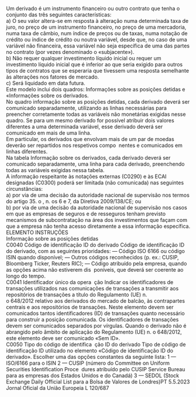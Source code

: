  
Um derivado é um instrumento financeiro ou outro contrato que tenha o conjunto das três seguintes características:  
a) O seu valor altera-se em resposta à alteração numa determinada taxa de juro, no preço de um instrumento 
financeiro, no preço de uma mercadoria, numa taxa de câmbio, num índice de preços ou de taxas, numa notação 
de crédito ou índice de crédito ou noutra variável, desde que, no caso de uma variável não financeira, essa variável 
não seja específica de uma das partes no contrato (por vezes denominado o «subjacente»).  
b) Não requer qualquer investimento líquido inicial ou requer um investimento líquido inicial que é inferior ao que seria 
exigido para outros tipos de contratos que se esperaria que tivessem uma resposta semelhante às alterações nos 
fatores de mercado.  
c) Será liquidado em data futura.  
Este modelo inclui dois quadros: Informações sobre as posições detidas e «Informações sobre os derivados.  
No quadro informação sobre as posições detidas, cada derivado deverá ser comunicado separadamente, utilizando as 
linhas necessárias para preencher corretamente todas as variáveis não monetárias exigidas nesse quadro. Se para um 
mesmo derivado for possível atribuir dois valores diferentes a uma determinada variável, esse derivado deverá ser 
comunicado em mais de uma linha.  
Em particular, os derivados que envolvam mais de um par de moedas deverão ser repartidos nos respetivos compo ­
nentes e comunicados em linhas diferentes.  
Na tabela Informação sobre os derivados, cada derivado deverá ser comunicado separadamente, uma linha para cada 
derivado, preenchendo todas as variáveis exigidas nessa tabela.  
A informação respeitante às notações externas (C0290) e às ECAI designadas (C0300) poderá ser limitada (não 
comunicada) nas seguintes circunstâncias:  
a) por via de uma decisão da autoridade nacional de supervisão nos termos do artigo 35.  o , n.  os 6 e 7, da Diretiva 
2009/138/CE; ou  
b) por via de uma decisão da autoridade nacional de supervisão nos casos em que as empresas de seguros e de 
resseguros tenham previsto mecanismos de subcontratação na área dos investimentos que façam com que a empresa 
não tenha acesso diretamente a essa informação específica.  
ELEMENTO  INSTRUÇÕES  
Informação sobre as posições detidas  
C0040  Código de identificação ID do 
derivado  Código de identificação ID do derivado, com as seguintes prioridades: 
— Código ISO 6166 ou código ISIN quando disponível; 
— Outros códigos reconhecidos (p. ex.: CUSIP, Bloomberg Ticker, Reuters RIC); 
— Código atribuído pela empresa, quando as opções acima não estiverem dis ­
poníveis, que deverá ser coerente ao longo do tempo.  
C0041  Identificador único da opera ­
ção  Indicar os identificadores de transações utilizados nas comunicações de transações 
a transmitir aos repositórios de transações a título do Regulamento (UE) n.  
o 648/2012 relativo aos derivados do mercado de balcão, às contrapartes centrais 
e aos repositórios de transações. 
Neste elemento devem ser comunicados tantos identificadores (ID) de transações 
quanto necessário para construir a posição comunicada. Os identificadores de 
transações devem ser comunicados separados por vírgulas. 
Quando o derivado não é abrangido pelo âmbito de aplicação do Regulamento 
(UE) n.  o 648/2012, este elemento deve ser comunicado «Sem ID».  
C0050  Tipo do código de identifica ­
ção ID do derivado  Tipo de código de identificação ID utilizado no elemento «Código de identificação 
ID do derivado». Escolher uma das opções constantes da seguinte lista: 
1 — ISO/6166 para o ISIN 
2 — CUSIP (número do Committee on Uniform Securities Identification Proce ­
dures atribuído pelo CUSIP Service Bureau para as empresas dos Estados Unidos e 
do Canadá) 
3 — SEDOL (Stock Exchange Daily Official List para a Bolsa de Valores de 
Londres)PT  5.5.2023 Jornal Oficial da União Europeia L 120/687